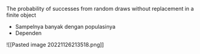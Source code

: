 The probability of successes from random draws without replacement in a finite object

- Sampelnya banyak dengan populasinya
- Dependen

![[Pasted image 20221126213518.png]]
